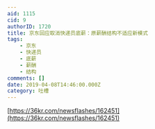 ```yaml
---
aid: 1115
cid: 9
authorID: 1720
title: 京东回应取消快递员底薪：原薪酬结构不适应新模式
tags:
    - 京东
    - 快递员
    - 底薪
    - 薪酬
    - 结构
comments: []
date: 2019-04-08T14:46:00.000Z
category: 吐槽
---
```


[https://36kr.com/newsflashes/162451](https://36kr.com/newsflashes/162451)
